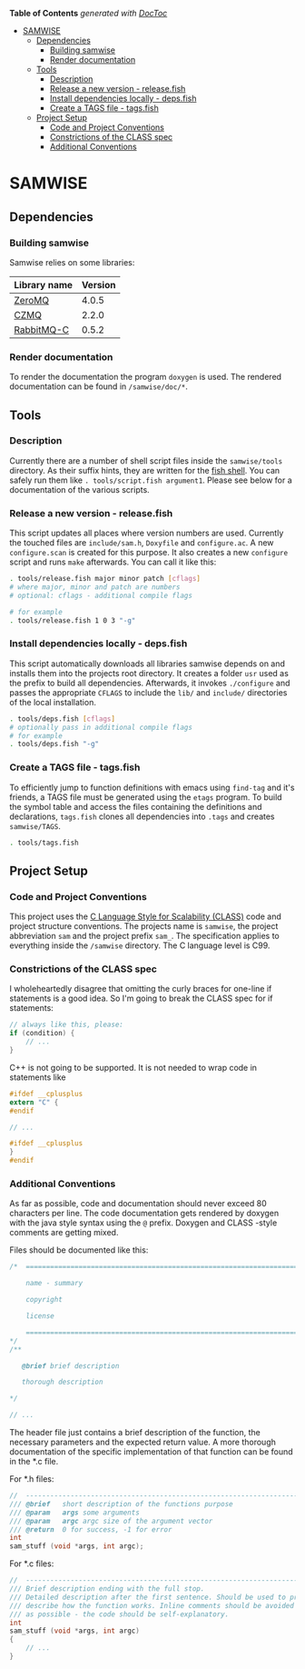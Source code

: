 <!-- START doctoc generated TOC please keep comment here to allow auto update -->
<!-- DON'T EDIT THIS SECTION, INSTEAD RE-RUN doctoc TO UPDATE -->
**Table of Contents**  *generated with [DocToc](https://github.com/thlorenz/doctoc)*

- [SAMWISE](#samwise)
  - [Dependencies](#dependencies)
    - [Building samwise](#building-samwise)
    - [Render documentation](#render-documentation)
  - [Tools](#tools)
    - [Description](#description)
    - [Release a new version - release.fish](#release-a-new-version---releasefish)
    - [Install dependencies locally - deps.fish](#install-dependencies-locally---depsfish)
    - [Create a TAGS file - tags.fish](#create-a-tags-file---tagsfish)
  - [Project Setup](#project-setup)
    - [Code and Project Conventions](#code-and-project-conventions)
    - [Constrictions of the CLASS spec](#constrictions-of-the-class-spec)
    - [Additional Conventions](#additional-conventions)

<!-- END doctoc generated TOC please keep comment here to allow auto update -->

# SAMWISE #

## Dependencies ##

### Building samwise ###

Samwise relies on some libraries:

| Library name                                       | Version |
|----------------------------------------------------|---------|
| [ZeroMQ](http://zeromq.org/)                       | 4.0.5   |
| [CZMQ](http://czmq.zeromq.org/)                    | 2.2.0   |
| [RabbitMQ-C](https://github.com/alanxz/rabbitmq-c) | 0.5.2   |


### Render documentation ###

To render the documentation the program `doxygen` is used. The rendered documentation can be found in `/samwise/doc/*`.


## Tools ##

### Description ###

Currently there are a number of shell script files inside the `samwise/tools` directory. As their suffix hints, they are written for the [fish shell](fishshell.com). You can safely run them like `. tools/script.fish argument1`. Please see below for a documentation of the various scripts.


### Release a new version - release.fish ###

This script updates all places where version numbers are used. Currently the touched files are `include/sam.h`, `Doxyfile` and `configure.ac`. A new `configure.scan` is created for this purpose. It also creates a new `configure` script and runs `make` afterwards. You can call it like this:

```bash
. tools/release.fish major minor patch [cflags]
# where major, minor and patch are numbers
# optional: cflags - additional compile flags

# for example
. tools/release.fish 1 0 3 "-g"

```


### Install dependencies locally - deps.fish ###

This script automatically downloads all libraries samwise depends on and installs them into the projects root directory. It creates a folder `usr` used as the prefix to build all dependencies. Afterwards, it invokes `./configure` and passes the appropriate `CFLAGS` to include the `lib/` and `include/` directories of the local installation.

```bash
. tools/deps.fish [cflags]
# optionally pass in additional compile flags
# for example
. tools/deps.fish "-g"
```


### Create a TAGS file - tags.fish ###

To efficiently jump to function definitions with emacs using `find-tag` and it's friends, a TAGS file must be generated using the `etags` program. To build the symbol table and access the files containing the definitions and declarations, `tags.fish` clones all dependencies into `.tags` and creates `samwise/TAGS`.

```bash
. tools/tags.fish
```



## Project Setup ##

### Code and Project Conventions ###

This project uses the [C Language Style for Scalability (CLASS)](http://rfc.zeromq.org/spec:21) code and project structure conventions. The projects name is `samwise`, the project abbreviation `sam` and the project prefix `sam_`. The specification applies to everything inside the `/samwise` directory. The C language level is C99.


### Constrictions of the CLASS spec ###

I wholeheartedly disagree that omitting the curly braces for one-line if statements is a good idea. So I'm going to break the CLASS spec for if statements:

```C
// always like this, please:
if (condition) {
    // ...
}
```

C++ is not going to be supported. It is not needed to wrap code in statements like

```C
#ifdef __cplusplus
extern "C" {
#endif

// ...

#ifdef __cplusplus
}
#endif
```

### Additional Conventions ###

As far as possible, code and documentation should never exceed 80 characters per line. The code documentation gets rendered by doxygen with the java style syntax using the `@` prefix. Doxygen and CLASS -style comments are getting mixed.

Files should be documented like this:

```C
/*  =========================================================================

    name - summary

    copyright

    license

    =========================================================================
*/
/**

   @brief brief description

   thorough description

*/

// ...

```

The header file just contains a brief description of the function, the necessary parameters and the expected return value. A more thorough documentation of the specific implementation of that function can be found in the *.c file.

For *.h files:

```C
//  --------------------------------------------------------------------------
/// @brief   short description of the functions purpose
/// @param   args some arguments
/// @param   argc argc size of the argument vector
/// @return  0 for success, -1 for error
int
sam_stuff (void *args, int argc);
```

For *.c files:

```C
//  --------------------------------------------------------------------------
/// Brief description ending with the full stop.
/// Detailed description after the first sentence. Should be used to precisely
/// describe how the function works. Inline comments should be avoided as much
/// as possible - the code should be self-explanatory.
int
sam_stuff (void *args, int argc)
{
    // ...
}
```
